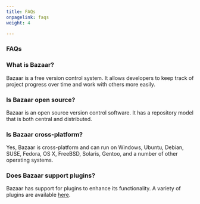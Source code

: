 ```yaml
---
title: FAQs
onpagelink: faqs
weight: 4

---
```


### FAQs

### What is Bazaar?
Bazaar is a free version control system. It allows developers to keep track of project progress over time and work with others more easily.
### Is Bazaar open source?
Bazaar is an open source version control software. It has a repository model that is both central and distributed.
### Is Bazaar cross-platform?
Yes, Bazaar is cross-platform and can run on Windows, Ubuntu, Debian, SUSE, Fedora, OS X, FreeBSD, Solaris, Gentoo, and a number of other operating systems.
### Does Bazaar support plugins?
Bazaar has support for plugins to enhance its functionality. A variety of plugins are available [here](http://wiki.bazaar.canonical.com/BzrPlugins).
